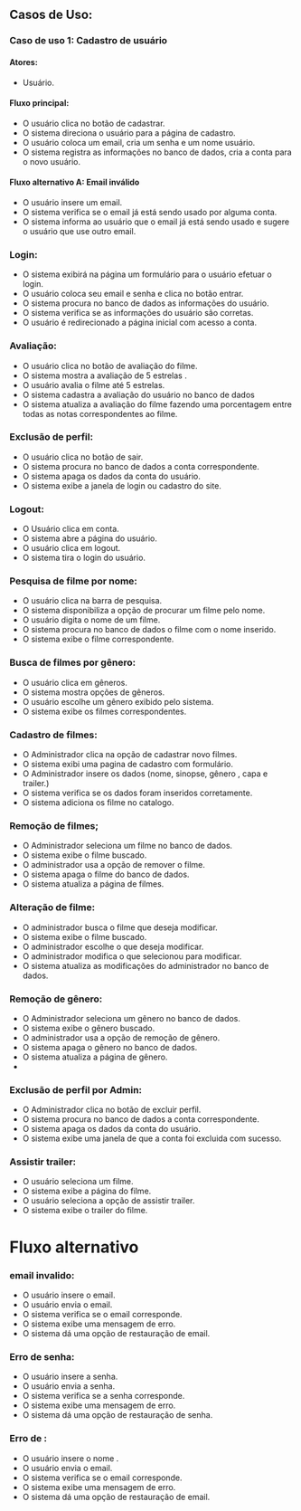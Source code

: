 ## Casos de Uso:
### Caso de uso 1: Cadastro de usuário
#### Atores:
- Usuário.
#### Fluxo principal:
- O usuário clica no botão de cadastrar.
- O sistema direciona o usuário para  a página de cadastro. 
- O usuário  coloca um email,  cria um senha e um nome usuário.
- O sistema registra  as informações no banco de dados, cria a conta para o novo usuário.

#### Fluxo alternativo A: Email inválido
- O usuário insere um email.
- O sistema verifica se o email já está sendo usado por  alguma conta.
- O sistema informa ao usuário que o email já está sendo usado e sugere o usuário que use outro email.

### Login:
- O sistema exibirá na página um formulário para o usuário efetuar o login. 
- O usuário coloca seu email e senha e clica no botão entrar.
- O sistema procura no banco de dados as informações do usuário.
- O sistema verifica se as informações do usuário são corretas.
- O usuário é redirecionado a página inicial com acesso a conta. 

### Avaliação:
- O usuário clica no botão de avaliação do filme. 
- O sistema mostra a avaliação de 5  estrelas .
- O usuário avalia o filme até 5 estrelas.
- O sistema cadastra a avaliação do usuário no banco de dados
- O sistema atualiza a avaliação do filme fazendo uma porcentagem entre todas as notas correspondentes ao filme.

### Exclusão de perfil:
- O usuário clica no botão de sair.
- O sistema procura no banco de dados a conta correspondente.
- O sistema  apaga os dados da conta do usuário.
- O sistema exibe a janela de login ou cadastro do site.

### Logout:
- O Usuário clica em conta.
- O sistema abre a página do usuário.
- O usuário clica em logout.
- O sistema tira o login do usuário.

### Pesquisa de filme por nome:
- O usuário clica na barra de pesquisa.
- O sistema disponibiliza a opção de procurar um filme pelo nome.
- O usuário digita o nome de um filme.
- O sistema procura no banco de dados o filme com o nome inserido.
- O sistema exibe o filme correspondente. 

### Busca de filmes por gênero:
- O usuário clica em gêneros.
- O sistema mostra opções de gêneros.
- O usuário escolhe um gênero exibido pelo sistema.
- O sistema exibe os filmes correspondentes.

### Cadastro de filmes:
- O Administrador clica na opção de cadastrar novo filmes.
- O sistema exibi uma pagina de cadastro com  formulário.
- O Administrador insere os dados (nome,  sinopse, gênero , capa  e trailer.)
- O sistema verifica se os dados foram inseridos corretamente.
- O sistema adiciona os filme no catalogo.  

### Remoção de filmes;
- O Administrador seleciona um filme no banco de dados.
- O sistema exibe o filme buscado.
- O administrador usa a opção de remover o filme.
- O sistema apaga o filme do banco de dados.
- O sistema atualiza a página de filmes.

### Alteração de filme:
- O administrador busca o filme que deseja modificar.
- O sistema exibe o filme buscado.
- O administrador escolhe o que deseja modificar.
- O administrador modifica o que selecionou para modificar.
- O sistema atualiza as modificações do administrador no banco de dados.

### Remoção de gênero:
- O Administrador seleciona um gênero no banco de dados.
- O sistema exibe o gênero buscado.
- O administrador usa a opção de remoção de gênero.
- O sistema apaga o gênero no banco de dados.
- O sistema atualiza a página de gênero.
- 
### Exclusão de perfil por Admin:
- O Administrador clica no botão de excluir perfil.
- O sistema procura no banco de dados a conta correspondente.
- O sistema  apaga os dados da conta do usuário.
- O sistema exibe uma janela de que a conta foi excluida com sucesso.
 
###  Assistir trailer:
- O usuário seleciona um filme.
- O sistema exibe a página do filme.
- O usuário seleciona a opção de assistir trailer.
- O sistema exibe o trailer do filme.

# Fluxo alternativo
###  email invalido:
- O usuário insere o email.
- O usuário envia o email. 
- O sistema verifica se o email corresponde.
- O sistema exibe uma mensagem de erro. 
- O sistema dá uma opção de restauração de email.

###  Erro  de  senha:
- O usuário insere a senha.
- O usuário envia a senha. 
- O sistema verifica se a senha corresponde.
- O sistema exibe uma mensagem de erro. 
- O sistema dá uma opção de restauração de senha.

### Erro  de  :
- O usuário insere o nome  .
- O usuário envia o email. 
- O sistema verifica se o email corresponde.
- O sistema exibe uma mensagem de erro. 
- O sistema dá uma opção de restauração de email.
